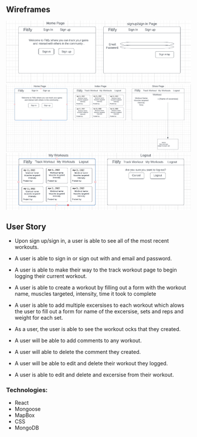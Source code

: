 ## Wireframes

![alt text](README/erd1.png)
![alt text](README/erd2.png)
![alt text](README/erd3.png)

## User Story

- Upon sign up/sign in, a user is able to see all of the most recent workouts.
- A user is able to sign in or sign out with and email and password.

- A user is able to make their way to the track workout page to begin logging their current workout.

- A user is able to create a workout by filling out a form with the workout name, muscles targeted, intensity, time it took to complete

- A user is able to add multiple excersises to each workout which alows the user to fill out a form for name of the excersise, sets and reps and weight for each set.

- As a user, the user is able to see the workout ocks that they created.

- A user will be able to add comments to any workout.

- A user will able to delete the comment they created.

- A user will be able to edit and delete their workout they logged.

- A user is able to edit and delete and excersise from their workout.

### Technologies:

- React
- Mongoose
- MapBox
- CSS
- MongoDB
